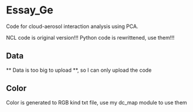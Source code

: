 # Essay_Ge
Code for cloud-aerosol interaction analysis using PCA.

NCL code is original version!!! Python code is rewrittened, use them!!!

## Data
** Data is too big to upload **, so I can only upload the code

## Color
Color is generated to RGB kind txt file, use my dc_map module to use them
